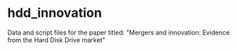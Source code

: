 # hdd_innovation
Data and script files for the paper titled: "Mergers and innovation: Evidence from the Hard Disk Drive market"
